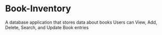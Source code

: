 # Book-Inventory
A database application that stores data about books
Users can View, Add, Delete, Search, and Update Book entries 
